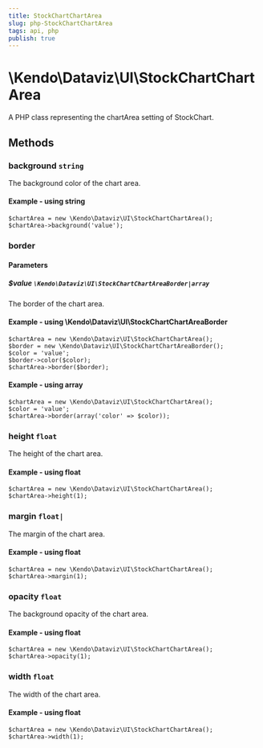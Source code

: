 ```yaml
---
title: StockChartChartArea
slug: php-StockChartChartArea
tags: api, php
publish: true
---
```


# \Kendo\Dataviz\UI\StockChartChartArea

A PHP class representing the chartArea setting of StockChart.


## Methods

### background `string`

The background color of the chart area.


#### Example - using string
    $chartArea = new \Kendo\Dataviz\UI\StockChartChartArea();
    $chartArea->background('value');

### border

#### Parameters

##### $value `\Kendo\Dataviz\UI\StockChartChartAreaBorder|array`

The border of the chart area.


#### Example - using \Kendo\Dataviz\UI\StockChartChartAreaBorder

    $chartArea = new \Kendo\Dataviz\UI\StockChartChartArea();
    $border = new \Kendo\Dataviz\UI\StockChartChartAreaBorder();
    $color = 'value';
    $border->color($color);
    $chartArea->border($border);

#### Example - using array

    $chartArea = new \Kendo\Dataviz\UI\StockChartChartArea();
    $color = 'value';
    $chartArea->border(array('color' => $color));

### height `float`

The height of the chart area.


#### Example - using float
    $chartArea = new \Kendo\Dataviz\UI\StockChartChartArea();
    $chartArea->height(1);

### margin `float|`

The margin of the chart area.


#### Example - using float
    $chartArea = new \Kendo\Dataviz\UI\StockChartChartArea();
    $chartArea->margin(1);

### opacity `float`

The background opacity of the chart area.


#### Example - using float
    $chartArea = new \Kendo\Dataviz\UI\StockChartChartArea();
    $chartArea->opacity(1);

### width `float`

The width of the chart area.


#### Example - using float
    $chartArea = new \Kendo\Dataviz\UI\StockChartChartArea();
    $chartArea->width(1);

